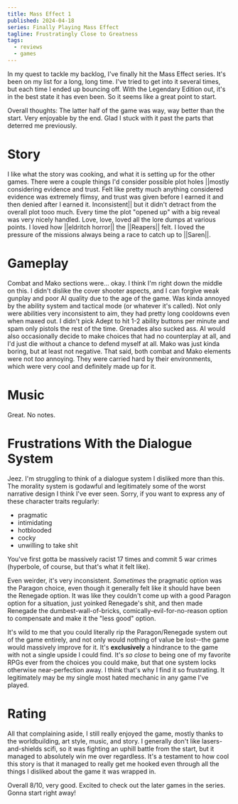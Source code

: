 ```yaml
---
title: Mass Effect 1
published: 2024-04-18
series: Finally Playing Mass Effect
tagline: Frustratingly Close to Greatness
tags:
  - reviews
  - games
---
```


In my quest to tackle my backlog, I've finally hit the Mass Effect series. It's
been on my list for a long, long time. I've tried to get into it several times,
but each time I ended up bouncing off. With the Legendary Edition out, it's in
the best state it has even been. So it seems like a great point to start.

Overall thoughts: The latter half of the game was way, way better than the
start. Very enjoyable by the end. Glad I stuck with it past the parts that
deterred me previously.

# Story

I like what the story was cooking, and what it is setting up for the other
games. There were a couple things I'd consider possible plot holes ||mostly
considering evidence and trust. Felt like pretty much anything considered
evidence was extremely flimsy, and trust was given before I earned it and then
denied after I earned it. Inconsistent|| but it didn't detract from the overall
plot tooo much. Every time the plot "opened up" with a big reveal was very
nicely handled. Love, love, loved all the lore dumps at various points. I loved
how ||eldritch horror|| the ||Reapers|| felt. I loved the pressure of the
missions always being a race to catch up to ||Saren||.

# Gameplay

Combat and Mako sections were... okay. I think I'm right down the middle on
this. I didn't dislike the cover shooter aspects, and I can forgive weak gunplay
and poor AI quality due to the age of the game. Was kinda annoyed by the ability
system and tactical mode (or whatever it's called). Not only were abilities very
inconsistent to aim, they had pretty long cooldowns even when maxed out. I
didn't pick Adept to hit 1-2 ability buttons per minute and spam only pistols
the rest of the time. Grenades also sucked ass. AI would also occasionally
decide to make choices that had no counterplay at all, and I'd just die without
a chance to defend myself at all. Mako was just kinda boring, but at least not
negative. That said, both combat and Mako elements were not _too_ annoying. They
were carried hard by their environments, which were very cool and definitely
made up for it.

# Music

Great. No notes.

# Frustrations With the Dialogue System

Jeez. I'm struggling to think of a dialogue system I disliked more than this.
The morality system is godawful and legitimately some of the worst narrative
design I think I've ever seen. Sorry, if you want to express any of these
character traits regularly:

- pragmatic
- intimidating
- hotblooded
- cocky
- unwilling to take shit

You've first gotta be massively racist 17 times and commit 5 war crimes
(hyperbole, of course, but that's what it felt like).

Even weirder, it's very inconsistent. _Sometimes_ the pragmatic option was the
Paragon choice, even though it generally felt like it should have been the
Renegade option. It was like they couldn't come up with a good Paragon option
for a situation, just yoinked Renegade's shit, and then made Renegade the
dumbest-wall-of-bricks, comically-evil-for-no-reason option to compensate and
make it the "less good" option.

It's wild to me that you could literally rip the Paragon/Renegade system out of
the game entirely, and not only would nothing of value be lost--the game would
massively improve for it. It's **exclusively** a hindrance to the game with not
a single upside I could find. It's _so close_ to being one of my favorite RPGs
ever from the choices you could make, but that one system locks otherwise
near-perfection away. I think that's why I find it so frustrating. It
legitimately may be my single most hated mechanic in any game I've played.

# Rating

All that complaining aside, I still really enjoyed the game, mostly thanks to
the worldbuilding, art style, music, and story. I generally don't like
lasers-and-shields scifi, so it was fighting an uphill battle from the start,
but it managed to absolutely win me over regardless. It's a testament to how
cool this story is that it managed to really get me hooked even through all the
things I disliked about the game it was wrapped in.

Overall 8/10, very good. Excited to check out the later games in the series.
Gonna start right away!
